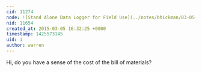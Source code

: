 ```yaml
---
cid: 11274
node: ![Stand Alone Data Logger for Field Use](../notes/bhickman/03-05-2015/stand-alone-data-logger-for-field-use)
nid: 11654
created_at: 2015-03-05 16:32:25 +0000
timestamp: 1425573145
uid: 1
author: warren
---
```


Hi, do you have a sense of the cost of the bill of materials?